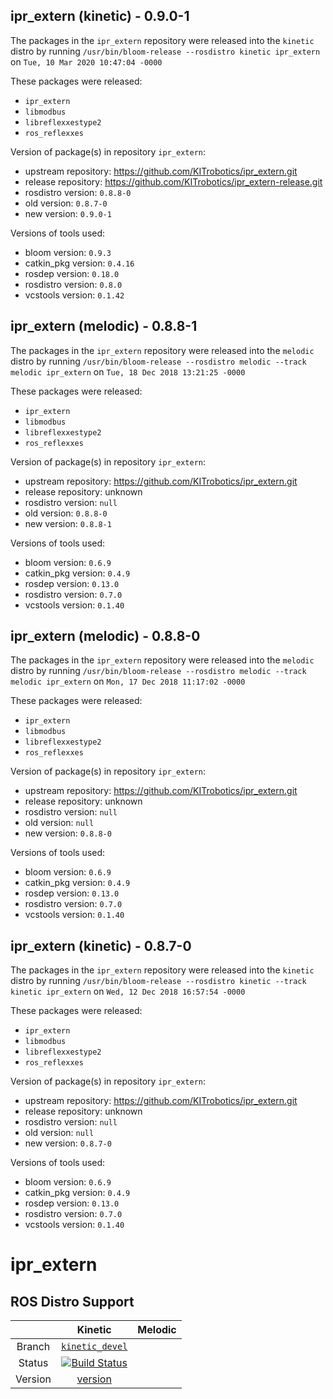 ## ipr_extern (kinetic) - 0.9.0-1

The packages in the `ipr_extern` repository were released into the `kinetic` distro by running `/usr/bin/bloom-release --rosdistro kinetic ipr_extern` on `Tue, 10 Mar 2020 10:47:04 -0000`

These packages were released:
- `ipr_extern`
- `libmodbus`
- `libreflexxestype2`
- `ros_reflexxes`

Version of package(s) in repository `ipr_extern`:

- upstream repository: https://github.com/KITrobotics/ipr_extern.git
- release repository: https://github.com/KITrobotics/ipr_extern-release.git
- rosdistro version: `0.8.8-0`
- old version: `0.8.7-0`
- new version: `0.9.0-1`

Versions of tools used:

- bloom version: `0.9.3`
- catkin_pkg version: `0.4.16`
- rosdep version: `0.18.0`
- rosdistro version: `0.8.0`
- vcstools version: `0.1.42`


## ipr_extern (melodic) - 0.8.8-1

The packages in the `ipr_extern` repository were released into the `melodic` distro by running `/usr/bin/bloom-release --rosdistro melodic --track melodic ipr_extern` on `Tue, 18 Dec 2018 13:21:25 -0000`

These packages were released:
- `ipr_extern`
- `libmodbus`
- `libreflexxestype2`
- `ros_reflexxes`

Version of package(s) in repository `ipr_extern`:

- upstream repository: https://github.com/KITrobotics/ipr_extern.git
- release repository: unknown
- rosdistro version: `null`
- old version: `0.8.8-0`
- new version: `0.8.8-1`

Versions of tools used:

- bloom version: `0.6.9`
- catkin_pkg version: `0.4.9`
- rosdep version: `0.13.0`
- rosdistro version: `0.7.0`
- vcstools version: `0.1.40`


## ipr_extern (melodic) - 0.8.8-0

The packages in the `ipr_extern` repository were released into the `melodic` distro by running `/usr/bin/bloom-release --rosdistro melodic --track melodic ipr_extern` on `Mon, 17 Dec 2018 11:17:02 -0000`

These packages were released:
- `ipr_extern`
- `libmodbus`
- `libreflexxestype2`
- `ros_reflexxes`

Version of package(s) in repository `ipr_extern`:

- upstream repository: https://github.com/KITrobotics/ipr_extern.git
- release repository: unknown
- rosdistro version: `null`
- old version: `null`
- new version: `0.8.8-0`

Versions of tools used:

- bloom version: `0.6.9`
- catkin_pkg version: `0.4.9`
- rosdep version: `0.13.0`
- rosdistro version: `0.7.0`
- vcstools version: `0.1.40`


## ipr_extern (kinetic) - 0.8.7-0

The packages in the `ipr_extern` repository were released into the `kinetic` distro by running `/usr/bin/bloom-release --rosdistro kinetic --track kinetic ipr_extern` on `Wed, 12 Dec 2018 16:57:54 -0000`

These packages were released:
- `ipr_extern`
- `libmodbus`
- `libreflexxestype2`
- `ros_reflexxes`

Version of package(s) in repository `ipr_extern`:

- upstream repository: https://github.com/KITrobotics/ipr_extern.git
- release repository: unknown
- rosdistro version: `null`
- old version: `null`
- new version: `0.8.7-0`

Versions of tools used:

- bloom version: `0.6.9`
- catkin_pkg version: `0.4.9`
- rosdep version: `0.13.0`
- rosdistro version: `0.7.0`
- vcstools version: `0.1.40`


ipr_extern
==========================================

## ROS Distro Support

|         | Kinetic | Melodic |
|:-------:|:------:|:--------:|
| Branch  | [`kinetic_devel`](https://github.com/KITrobotics/ipr_extern/tree/kinetic-devel) |
| Status  | [![Build Status](https://travis-ci.org/KITrobotics/ipr_extern.svg?branch=kinetic-devel)](https://travis-ci.org/KITrobotics/ipr_extern) |
| Version | [version](http://repositories.ros.org/status_page/ros_kinetic_default.html?q=ipr_extern) |

